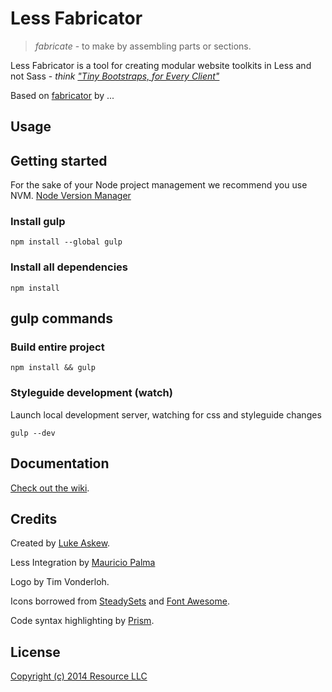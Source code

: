 
# Less Fabricator

> _fabricate_ - to make by assembling parts or sections.

Less Fabricator is a tool for creating modular website toolkits in Less and not Sass - _think ["Tiny Bootstraps, for Every Client"](http://daverupert.com/2013/04/responsive-deliverables/#tiny-bootstraps-for-every-client)_

Based on [fabricator](http...) by ...

## Usage

Getting started
---------------------

For the sake of your Node project management we recommend you use NVM.
[Node Version Manager](https://github.com/creationix/nvm)

### Install gulp

```
npm install --global gulp
```

### Install all dependencies

```
npm install
```
gulp commands
---------------------

### Build entire project

```
npm install && gulp
```


### Styleguide development (watch)

Launch local development server, watching for css and styleguide changes

```
gulp --dev
```

## Documentation

[Check out the wiki](https://github.com/resource/fabricator/wiki).

## Credits

Created by [Luke Askew](http://lukeaskew.com).

Less Integration by [Mauricio Palma](http://palmaswell.com)

Logo by Tim Vonderloh.

Icons borrowed from [SteadySets](http://dribbble.com/shots/929153-Steady-set-of-icons?list=show) and [Font Awesome](http://fortawesome.github.io/Font-Awesome/).

Code syntax highlighting by [Prism](http://prismjs.com/).

## License

[Copyright (c) 2014 Resource LLC](https://github.com/resource/fabricator/blob/master/LICENSE.md)
